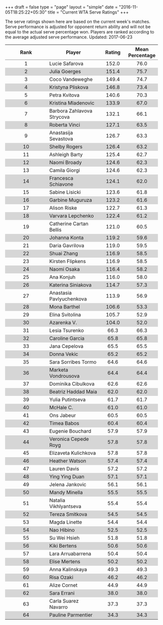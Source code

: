 +++
draft = false
type = "page" 
layout = "simple"
date = "2016-11-05T18:25:22+05:30"
title = "Current WTA Serve Ratings"
+++

The serve ratings shown here are based on the current week's matches. Serve performance is adjusted for opponent return ability and will not be equal to the actual serve percentage won. Players are ranked according to the average adjusted serve performance. Updated: 2017-06-23

<table class='gmisc_table' style='border-collapse: collapse; margin-top: 1em; margin-bottom: 1em;' >
<thead>
<tr>
<th style='border-bottom: 1px solid grey; border-top: 2px solid grey; text-align: center;'>Rank</th>
<th style='border-bottom: 1px solid grey; border-top: 2px solid grey; text-align: center;'>Player</th>
<th style='border-bottom: 1px solid grey; border-top: 2px solid grey; text-align: center;'>Rating</th>
<th style='border-bottom: 1px solid grey; border-top: 2px solid grey; text-align: center;'>Mean Percentage</th>
</tr>
</thead>
<tbody>
<tr>
<td style='width:40%; text-align: center;'>1</td>
<td style='width:40%; text-align: left;'>Lucie Safarova</td>
<td style='width:40%; text-align: center;'>152.0</td>
<td style='width:40%; text-align: center;'>76.0</td>
</tr>
<tr style='background-color: #d6d6d6;'>
<td style='width:40%; background-color: #d6d6d6; text-align: center;'>2</td>
<td style='width:40%; background-color: #d6d6d6; text-align: left;'>Julia Goerges</td>
<td style='width:40%; background-color: #d6d6d6; text-align: center;'>151.4</td>
<td style='width:40%; background-color: #d6d6d6; text-align: center;'>75.7</td>
</tr>
<tr>
<td style='width:40%; text-align: center;'>3</td>
<td style='width:40%; text-align: left;'>Coco Vandeweghe</td>
<td style='width:40%; text-align: center;'>149.4</td>
<td style='width:40%; text-align: center;'>74.7</td>
</tr>
<tr style='background-color: #d6d6d6;'>
<td style='width:40%; background-color: #d6d6d6; text-align: center;'>4</td>
<td style='width:40%; background-color: #d6d6d6; text-align: left;'>Kristyna Pliskova</td>
<td style='width:40%; background-color: #d6d6d6; text-align: center;'>146.8</td>
<td style='width:40%; background-color: #d6d6d6; text-align: center;'>73.4</td>
</tr>
<tr>
<td style='width:40%; text-align: center;'>5</td>
<td style='width:40%; text-align: left;'>Petra Kvitova</td>
<td style='width:40%; text-align: center;'>140.6</td>
<td style='width:40%; text-align: center;'>70.3</td>
</tr>
<tr style='background-color: #d6d6d6;'>
<td style='width:40%; background-color: #d6d6d6; text-align: center;'>6</td>
<td style='width:40%; background-color: #d6d6d6; text-align: left;'>Kristina Mladenovic</td>
<td style='width:40%; background-color: #d6d6d6; text-align: center;'>133.9</td>
<td style='width:40%; background-color: #d6d6d6; text-align: center;'>67.0</td>
</tr>
<tr>
<td style='width:40%; text-align: center;'>7</td>
<td style='width:40%; text-align: left;'>Barbora Zahlavova Strycova</td>
<td style='width:40%; text-align: center;'>132.1</td>
<td style='width:40%; text-align: center;'>66.1</td>
</tr>
<tr style='background-color: #d6d6d6;'>
<td style='width:40%; background-color: #d6d6d6; text-align: center;'>8</td>
<td style='width:40%; background-color: #d6d6d6; text-align: left;'>Roberta Vinci</td>
<td style='width:40%; background-color: #d6d6d6; text-align: center;'>127.1</td>
<td style='width:40%; background-color: #d6d6d6; text-align: center;'>63.5</td>
</tr>
<tr>
<td style='width:40%; text-align: center;'>9</td>
<td style='width:40%; text-align: left;'>Anastasija Sevastova</td>
<td style='width:40%; text-align: center;'>126.7</td>
<td style='width:40%; text-align: center;'>63.3</td>
</tr>
<tr style='background-color: #d6d6d6;'>
<td style='width:40%; background-color: #d6d6d6; text-align: center;'>10</td>
<td style='width:40%; background-color: #d6d6d6; text-align: left;'>Shelby Rogers</td>
<td style='width:40%; background-color: #d6d6d6; text-align: center;'>126.4</td>
<td style='width:40%; background-color: #d6d6d6; text-align: center;'>63.2</td>
</tr>
<tr>
<td style='width:40%; text-align: center;'>11</td>
<td style='width:40%; text-align: left;'>Ashleigh Barty</td>
<td style='width:40%; text-align: center;'>125.4</td>
<td style='width:40%; text-align: center;'>62.7</td>
</tr>
<tr style='background-color: #d6d6d6;'>
<td style='width:40%; background-color: #d6d6d6; text-align: center;'>12</td>
<td style='width:40%; background-color: #d6d6d6; text-align: left;'>Naomi Broady</td>
<td style='width:40%; background-color: #d6d6d6; text-align: center;'>124.6</td>
<td style='width:40%; background-color: #d6d6d6; text-align: center;'>62.3</td>
</tr>
<tr>
<td style='width:40%; text-align: center;'>13</td>
<td style='width:40%; text-align: left;'>Camila Giorgi</td>
<td style='width:40%; text-align: center;'>124.6</td>
<td style='width:40%; text-align: center;'>62.3</td>
</tr>
<tr style='background-color: #d6d6d6;'>
<td style='width:40%; background-color: #d6d6d6; text-align: center;'>14</td>
<td style='width:40%; background-color: #d6d6d6; text-align: left;'>Francesca Schiavone</td>
<td style='width:40%; background-color: #d6d6d6; text-align: center;'>124.1</td>
<td style='width:40%; background-color: #d6d6d6; text-align: center;'>62.0</td>
</tr>
<tr>
<td style='width:40%; text-align: center;'>15</td>
<td style='width:40%; text-align: left;'>Sabine Lisicki</td>
<td style='width:40%; text-align: center;'>123.6</td>
<td style='width:40%; text-align: center;'>61.8</td>
</tr>
<tr style='background-color: #d6d6d6;'>
<td style='width:40%; background-color: #d6d6d6; text-align: center;'>16</td>
<td style='width:40%; background-color: #d6d6d6; text-align: left;'>Garbine Muguruza</td>
<td style='width:40%; background-color: #d6d6d6; text-align: center;'>123.2</td>
<td style='width:40%; background-color: #d6d6d6; text-align: center;'>61.6</td>
</tr>
<tr>
<td style='width:40%; text-align: center;'>17</td>
<td style='width:40%; text-align: left;'>Alison Riske</td>
<td style='width:40%; text-align: center;'>122.7</td>
<td style='width:40%; text-align: center;'>61.3</td>
</tr>
<tr style='background-color: #d6d6d6;'>
<td style='width:40%; background-color: #d6d6d6; text-align: center;'>18</td>
<td style='width:40%; background-color: #d6d6d6; text-align: left;'>Varvara Lepchenko</td>
<td style='width:40%; background-color: #d6d6d6; text-align: center;'>122.4</td>
<td style='width:40%; background-color: #d6d6d6; text-align: center;'>61.2</td>
</tr>
<tr>
<td style='width:40%; text-align: center;'>19</td>
<td style='width:40%; text-align: left;'>Catherine Cartan Bellis</td>
<td style='width:40%; text-align: center;'>121.0</td>
<td style='width:40%; text-align: center;'>60.5</td>
</tr>
<tr style='background-color: #d6d6d6;'>
<td style='width:40%; background-color: #d6d6d6; text-align: center;'>20</td>
<td style='width:40%; background-color: #d6d6d6; text-align: left;'>Johanna Konta</td>
<td style='width:40%; background-color: #d6d6d6; text-align: center;'>119.2</td>
<td style='width:40%; background-color: #d6d6d6; text-align: center;'>59.6</td>
</tr>
<tr>
<td style='width:40%; text-align: center;'>21</td>
<td style='width:40%; text-align: left;'>Daria Gavrilova</td>
<td style='width:40%; text-align: center;'>119.0</td>
<td style='width:40%; text-align: center;'>59.5</td>
</tr>
<tr style='background-color: #d6d6d6;'>
<td style='width:40%; background-color: #d6d6d6; text-align: center;'>22</td>
<td style='width:40%; background-color: #d6d6d6; text-align: left;'>Shuai Zhang</td>
<td style='width:40%; background-color: #d6d6d6; text-align: center;'>116.9</td>
<td style='width:40%; background-color: #d6d6d6; text-align: center;'>58.5</td>
</tr>
<tr>
<td style='width:40%; text-align: center;'>23</td>
<td style='width:40%; text-align: left;'>Kirsten Flipkens</td>
<td style='width:40%; text-align: center;'>116.9</td>
<td style='width:40%; text-align: center;'>58.5</td>
</tr>
<tr style='background-color: #d6d6d6;'>
<td style='width:40%; background-color: #d6d6d6; text-align: center;'>24</td>
<td style='width:40%; background-color: #d6d6d6; text-align: left;'>Naomi Osaka</td>
<td style='width:40%; background-color: #d6d6d6; text-align: center;'>116.4</td>
<td style='width:40%; background-color: #d6d6d6; text-align: center;'>58.2</td>
</tr>
<tr>
<td style='width:40%; text-align: center;'>25</td>
<td style='width:40%; text-align: left;'>Ana Konjuh</td>
<td style='width:40%; text-align: center;'>116.0</td>
<td style='width:40%; text-align: center;'>58.0</td>
</tr>
<tr style='background-color: #d6d6d6;'>
<td style='width:40%; background-color: #d6d6d6; text-align: center;'>26</td>
<td style='width:40%; background-color: #d6d6d6; text-align: left;'>Katerina Siniakova</td>
<td style='width:40%; background-color: #d6d6d6; text-align: center;'>114.7</td>
<td style='width:40%; background-color: #d6d6d6; text-align: center;'>57.3</td>
</tr>
<tr>
<td style='width:40%; text-align: center;'>27</td>
<td style='width:40%; text-align: left;'>Anastasia Pavlyuchenkova</td>
<td style='width:40%; text-align: center;'>113.9</td>
<td style='width:40%; text-align: center;'>56.9</td>
</tr>
<tr style='background-color: #d6d6d6;'>
<td style='width:40%; background-color: #d6d6d6; text-align: center;'>28</td>
<td style='width:40%; background-color: #d6d6d6; text-align: left;'>Mona Barthel</td>
<td style='width:40%; background-color: #d6d6d6; text-align: center;'>106.6</td>
<td style='width:40%; background-color: #d6d6d6; text-align: center;'>53.3</td>
</tr>
<tr>
<td style='width:40%; text-align: center;'>29</td>
<td style='width:40%; text-align: left;'>Elina Svitolina</td>
<td style='width:40%; text-align: center;'>105.7</td>
<td style='width:40%; text-align: center;'>52.9</td>
</tr>
<tr style='background-color: #d6d6d6;'>
<td style='width:40%; background-color: #d6d6d6; text-align: center;'>30</td>
<td style='width:40%; background-color: #d6d6d6; text-align: left;'>Azarenka V.</td>
<td style='width:40%; background-color: #d6d6d6; text-align: center;'>104.0</td>
<td style='width:40%; background-color: #d6d6d6; text-align: center;'>52.0</td>
</tr>
<tr>
<td style='width:40%; text-align: center;'>31</td>
<td style='width:40%; text-align: left;'>Lesia Tsurenko</td>
<td style='width:40%; text-align: center;'>66.3</td>
<td style='width:40%; text-align: center;'>66.3</td>
</tr>
<tr style='background-color: #d6d6d6;'>
<td style='width:40%; background-color: #d6d6d6; text-align: center;'>32</td>
<td style='width:40%; background-color: #d6d6d6; text-align: left;'>Caroline Garcia</td>
<td style='width:40%; background-color: #d6d6d6; text-align: center;'>65.8</td>
<td style='width:40%; background-color: #d6d6d6; text-align: center;'>65.8</td>
</tr>
<tr>
<td style='width:40%; text-align: center;'>33</td>
<td style='width:40%; text-align: left;'>Jana Cepelova</td>
<td style='width:40%; text-align: center;'>65.5</td>
<td style='width:40%; text-align: center;'>65.5</td>
</tr>
<tr style='background-color: #d6d6d6;'>
<td style='width:40%; background-color: #d6d6d6; text-align: center;'>34</td>
<td style='width:40%; background-color: #d6d6d6; text-align: left;'>Donna Vekic</td>
<td style='width:40%; background-color: #d6d6d6; text-align: center;'>65.2</td>
<td style='width:40%; background-color: #d6d6d6; text-align: center;'>65.2</td>
</tr>
<tr>
<td style='width:40%; text-align: center;'>35</td>
<td style='width:40%; text-align: left;'>Sara Sorribes Tormo</td>
<td style='width:40%; text-align: center;'>64.6</td>
<td style='width:40%; text-align: center;'>64.6</td>
</tr>
<tr style='background-color: #d6d6d6;'>
<td style='width:40%; background-color: #d6d6d6; text-align: center;'>36</td>
<td style='width:40%; background-color: #d6d6d6; text-align: left;'>Marketa Vondrousova</td>
<td style='width:40%; background-color: #d6d6d6; text-align: center;'>64.4</td>
<td style='width:40%; background-color: #d6d6d6; text-align: center;'>64.4</td>
</tr>
<tr>
<td style='width:40%; text-align: center;'>37</td>
<td style='width:40%; text-align: left;'>Dominika Cibulkova</td>
<td style='width:40%; text-align: center;'>62.6</td>
<td style='width:40%; text-align: center;'>62.6</td>
</tr>
<tr style='background-color: #d6d6d6;'>
<td style='width:40%; background-color: #d6d6d6; text-align: center;'>38</td>
<td style='width:40%; background-color: #d6d6d6; text-align: left;'>Beatriz Haddad Maia</td>
<td style='width:40%; background-color: #d6d6d6; text-align: center;'>62.0</td>
<td style='width:40%; background-color: #d6d6d6; text-align: center;'>62.0</td>
</tr>
<tr>
<td style='width:40%; text-align: center;'>39</td>
<td style='width:40%; text-align: left;'>Yulia Putintseva</td>
<td style='width:40%; text-align: center;'>61.7</td>
<td style='width:40%; text-align: center;'>61.7</td>
</tr>
<tr style='background-color: #d6d6d6;'>
<td style='width:40%; background-color: #d6d6d6; text-align: center;'>40</td>
<td style='width:40%; background-color: #d6d6d6; text-align: left;'>McHale C.</td>
<td style='width:40%; background-color: #d6d6d6; text-align: center;'>61.0</td>
<td style='width:40%; background-color: #d6d6d6; text-align: center;'>61.0</td>
</tr>
<tr>
<td style='width:40%; text-align: center;'>41</td>
<td style='width:40%; text-align: left;'>Ons Jabeur</td>
<td style='width:40%; text-align: center;'>60.5</td>
<td style='width:40%; text-align: center;'>60.5</td>
</tr>
<tr style='background-color: #d6d6d6;'>
<td style='width:40%; background-color: #d6d6d6; text-align: center;'>42</td>
<td style='width:40%; background-color: #d6d6d6; text-align: left;'>Timea Babos</td>
<td style='width:40%; background-color: #d6d6d6; text-align: center;'>60.4</td>
<td style='width:40%; background-color: #d6d6d6; text-align: center;'>60.4</td>
</tr>
<tr>
<td style='width:40%; text-align: center;'>43</td>
<td style='width:40%; text-align: left;'>Eugenie Bouchard</td>
<td style='width:40%; text-align: center;'>57.9</td>
<td style='width:40%; text-align: center;'>57.9</td>
</tr>
<tr style='background-color: #d6d6d6;'>
<td style='width:40%; background-color: #d6d6d6; text-align: center;'>44</td>
<td style='width:40%; background-color: #d6d6d6; text-align: left;'>Veronica Cepede Royg</td>
<td style='width:40%; background-color: #d6d6d6; text-align: center;'>57.8</td>
<td style='width:40%; background-color: #d6d6d6; text-align: center;'>57.8</td>
</tr>
<tr>
<td style='width:40%; text-align: center;'>45</td>
<td style='width:40%; text-align: left;'>Elizaveta Kulichkova</td>
<td style='width:40%; text-align: center;'>57.8</td>
<td style='width:40%; text-align: center;'>57.8</td>
</tr>
<tr style='background-color: #d6d6d6;'>
<td style='width:40%; background-color: #d6d6d6; text-align: center;'>46</td>
<td style='width:40%; background-color: #d6d6d6; text-align: left;'>Heather Watson</td>
<td style='width:40%; background-color: #d6d6d6; text-align: center;'>57.4</td>
<td style='width:40%; background-color: #d6d6d6; text-align: center;'>57.4</td>
</tr>
<tr>
<td style='width:40%; text-align: center;'>47</td>
<td style='width:40%; text-align: left;'>Lauren Davis</td>
<td style='width:40%; text-align: center;'>57.2</td>
<td style='width:40%; text-align: center;'>57.2</td>
</tr>
<tr style='background-color: #d6d6d6;'>
<td style='width:40%; background-color: #d6d6d6; text-align: center;'>48</td>
<td style='width:40%; background-color: #d6d6d6; text-align: left;'>Ying Ying Duan</td>
<td style='width:40%; background-color: #d6d6d6; text-align: center;'>57.1</td>
<td style='width:40%; background-color: #d6d6d6; text-align: center;'>57.1</td>
</tr>
<tr>
<td style='width:40%; text-align: center;'>49</td>
<td style='width:40%; text-align: left;'>Jelena Jankovic</td>
<td style='width:40%; text-align: center;'>56.1</td>
<td style='width:40%; text-align: center;'>56.1</td>
</tr>
<tr style='background-color: #d6d6d6;'>
<td style='width:40%; background-color: #d6d6d6; text-align: center;'>50</td>
<td style='width:40%; background-color: #d6d6d6; text-align: left;'>Mandy Minella</td>
<td style='width:40%; background-color: #d6d6d6; text-align: center;'>55.5</td>
<td style='width:40%; background-color: #d6d6d6; text-align: center;'>55.5</td>
</tr>
<tr>
<td style='width:40%; text-align: center;'>51</td>
<td style='width:40%; text-align: left;'>Natalia Vikhlyantseva</td>
<td style='width:40%; text-align: center;'>55.4</td>
<td style='width:40%; text-align: center;'>55.4</td>
</tr>
<tr style='background-color: #d6d6d6;'>
<td style='width:40%; background-color: #d6d6d6; text-align: center;'>52</td>
<td style='width:40%; background-color: #d6d6d6; text-align: left;'>Tereza Smitkova</td>
<td style='width:40%; background-color: #d6d6d6; text-align: center;'>54.5</td>
<td style='width:40%; background-color: #d6d6d6; text-align: center;'>54.5</td>
</tr>
<tr>
<td style='width:40%; text-align: center;'>53</td>
<td style='width:40%; text-align: left;'>Magda Linette</td>
<td style='width:40%; text-align: center;'>54.4</td>
<td style='width:40%; text-align: center;'>54.4</td>
</tr>
<tr style='background-color: #d6d6d6;'>
<td style='width:40%; background-color: #d6d6d6; text-align: center;'>54</td>
<td style='width:40%; background-color: #d6d6d6; text-align: left;'>Nao Hibino</td>
<td style='width:40%; background-color: #d6d6d6; text-align: center;'>52.5</td>
<td style='width:40%; background-color: #d6d6d6; text-align: center;'>52.5</td>
</tr>
<tr>
<td style='width:40%; text-align: center;'>55</td>
<td style='width:40%; text-align: left;'>Su Wei Hsieh</td>
<td style='width:40%; text-align: center;'>51.8</td>
<td style='width:40%; text-align: center;'>51.8</td>
</tr>
<tr style='background-color: #d6d6d6;'>
<td style='width:40%; background-color: #d6d6d6; text-align: center;'>56</td>
<td style='width:40%; background-color: #d6d6d6; text-align: left;'>Kiki Bertens</td>
<td style='width:40%; background-color: #d6d6d6; text-align: center;'>50.6</td>
<td style='width:40%; background-color: #d6d6d6; text-align: center;'>50.6</td>
</tr>
<tr>
<td style='width:40%; text-align: center;'>57</td>
<td style='width:40%; text-align: left;'>Lara Arruabarrena</td>
<td style='width:40%; text-align: center;'>50.4</td>
<td style='width:40%; text-align: center;'>50.4</td>
</tr>
<tr style='background-color: #d6d6d6;'>
<td style='width:40%; background-color: #d6d6d6; text-align: center;'>58</td>
<td style='width:40%; background-color: #d6d6d6; text-align: left;'>Elise Mertens</td>
<td style='width:40%; background-color: #d6d6d6; text-align: center;'>50.2</td>
<td style='width:40%; background-color: #d6d6d6; text-align: center;'>50.2</td>
</tr>
<tr>
<td style='width:40%; text-align: center;'>59</td>
<td style='width:40%; text-align: left;'>Anna Kalinskaya</td>
<td style='width:40%; text-align: center;'>49.3</td>
<td style='width:40%; text-align: center;'>49.3</td>
</tr>
<tr style='background-color: #d6d6d6;'>
<td style='width:40%; background-color: #d6d6d6; text-align: center;'>60</td>
<td style='width:40%; background-color: #d6d6d6; text-align: left;'>Risa Ozaki</td>
<td style='width:40%; background-color: #d6d6d6; text-align: center;'>46.2</td>
<td style='width:40%; background-color: #d6d6d6; text-align: center;'>46.2</td>
</tr>
<tr>
<td style='width:40%; text-align: center;'>61</td>
<td style='width:40%; text-align: left;'>Alize Cornet</td>
<td style='width:40%; text-align: center;'>44.9</td>
<td style='width:40%; text-align: center;'>44.9</td>
</tr>
<tr style='background-color: #d6d6d6;'>
<td style='width:40%; background-color: #d6d6d6; text-align: center;'>62</td>
<td style='width:40%; background-color: #d6d6d6; text-align: left;'>Sara Errani</td>
<td style='width:40%; background-color: #d6d6d6; text-align: center;'>38.0</td>
<td style='width:40%; background-color: #d6d6d6; text-align: center;'>38.0</td>
</tr>
<tr>
<td style='width:40%; text-align: center;'>63</td>
<td style='width:40%; text-align: left;'>Carla Suarez Navarro</td>
<td style='width:40%; text-align: center;'>37.3</td>
<td style='width:40%; text-align: center;'>37.3</td>
</tr>
<tr style='background-color: #d6d6d6;'>
<td style='width:40%; background-color: #d6d6d6; border-bottom: 2px solid grey; text-align: center;'>64</td>
<td style='width:40%; background-color: #d6d6d6; border-bottom: 2px solid grey; text-align: left;'>Pauline Parmentier</td>
<td style='width:40%; background-color: #d6d6d6; border-bottom: 2px solid grey; text-align: center;'>34.3</td>
<td style='width:40%; background-color: #d6d6d6; border-bottom: 2px solid grey; text-align: center;'>34.3</td>
</tr>
</tbody>
</table>
